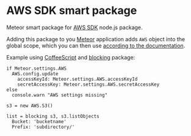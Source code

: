 AWS SDK smart package
=====================

Meteor smart package for [AWS SDK](https://aws.amazon.com/sdkfornodejs/) node.js package.

Adding this package to you [Meteor](http://www.meteor.com/) application adds `AWS` object into the global scope,
which you can then use [according to the documentation](http://docs.aws.amazon.com/AWSJavaScriptSDK/latest/frames.html).

Example using [CoffeeScript](http://coffeescript.org/) and
[blocking](https://github.com/peerlibrary/meteor-blocking) package:

    if Meteor.settings.AWS
      AWS.config.update
        accessKeyId: Meteor.settings.AWS.accessKeyId
        secretAccessKey: Meteor.settings.AWS.secretAccessKey
    else
      console.warn "AWS settings missing"

    s3 = new AWS.S3()

    list = blocking s3, s3.listObjects
      Bucket: 'bucketname'
      Prefix: 'subdirectory/'

